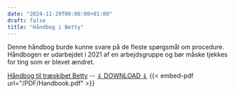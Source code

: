```yaml
---
date: "2024-11-29T00:00:00+01:00"
draft: false
title: "Håndbog i Betty"
---
```


Denne håndbog burde kunne svare på de fleste spørgsmål om procedure. Håndbogen er udarbejdet i 2021 af en arbejdsgruppe og bør måske tjekkes for ting som er blevet ændret.

[Håndbog til træskibet Betty](/PDF/Handbook.pdf) -- <a href="PDF/Handbook.pdf" download>⇓ DOWNLOAD ⇓</a>
{{< embed-pdf url="/PDF/Handbook.pdf" >}}
